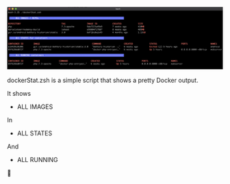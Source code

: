 ![dockerStat script preview](/dockerStat.png)

dockerStat.zsh is a simple script that shows a pretty Docker output.

It shows
- ALL IMAGES

In
- ALL STATES

And
- ALL RUNNING

👾
